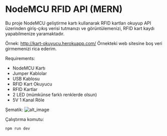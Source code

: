 # NodeMCU RFID API (MERN)
Bu proje NodeMCU geliştirme kartı kullanarak RFID kartları okuyup API üzerinden giriş-çıkış verisi tutmanızı ve görüntülemenizi, RFID kart kaydı yapabilmenize yaramaktadır.

Örnek: http://kart-okuyucu.herokuapp.com/
Örnekteki web sitesine boş veri girmemenizi rica ederim.

Requirements:
- NodeMCU Kartı
- Jumper Kablolar
- USB Kablosu
- RFID Kart Okuyucu
- RFID Kartlar
- 2 LED (mümkünse farklı renklerde olsun)
- 5V 1 Kanal Röle

Şematik:
![alt_image](https://i.imgur.com/SxzSSjf.png)

Çalıştırma komutu:
```
npm run dev
```
